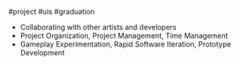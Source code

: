 #project #uis #graduation 
- Collaborating with other artists and developers
- Project Organization, Project Management, Time Management
- Gameplay Experimentation, Rapid Software Iteration, Prototype Development